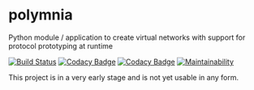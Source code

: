 # polymnia

Python module / application to create virtual networks with support for protocol prototyping at runtime

[![Build Status](https://travis-ci.com/schroeding/polymnia.svg?branch=master)](https://travis-ci.com/schroeding/polymnia) [![Codacy Badge](https://app.codacy.com/project/badge/Coverage/45d6c796e5df4f2fad5133c20a65ff20)](https://www.codacy.com/gh/schroeding/polymnia/dashboard?utm_source=github.com&utm_medium=referral&utm_content=schroeding/polymnia&utm_campaign=Badge_Coverage) [![Codacy Badge](https://app.codacy.com/project/badge/Grade/45d6c796e5df4f2fad5133c20a65ff20)](https://www.codacy.com/gh/schroeding/polymnia/dashboard?utm_source=github.com&amp;utm_medium=referral&amp;utm_content=schroeding/polymnia&amp;utm_campaign=Badge_Grade) [![Maintainability](https://api.codeclimate.com/v1/badges/373815da3ec36a991c33/maintainability)](https://codeclimate.com/github/schroeding/polymnia/maintainability)

This project is in a very early stage and is not yet usable in any form.